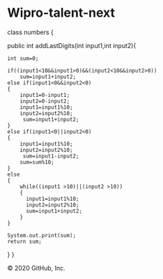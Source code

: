 # Wipro-talent-next
class numbers {

public int addLastDigits(int input1,int input2){
    
    int sum=0;

    if((input1<10&&input1>0)&&(input2<10&&input2>0))
        sum=input1+input2;
    else if(input1<0&&input2<0)
    {
        input1=0-input1;
        input2=0-input2;
        input1=input1%10;
        input2=input2%10;
         sum=input1+input2;
    }
    else if(input1<0||input2<0)
    {
        input1=input1%10;
        input2=input2%10;
         sum=input1-input2;
        sum=sum%10;
    }
    else
    {
        while((input1 >10)||(input2 >10))
        {
          input1=input1%10;
          input2=input2%10;
          sum=input1+input2;
        }
    }

    System.out.print(sum);
    return sum;
}
}

© 2020 GitHub, Inc.
